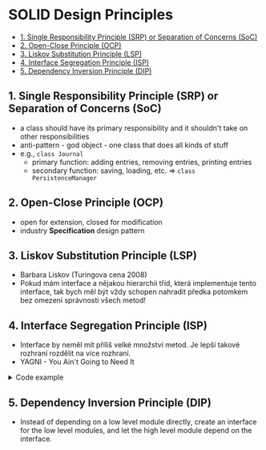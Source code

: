 # SOLID Design Principles

- [1. Single Responsibility Principle (SRP) or Separation of Concerns (SoC)](#1-single-responsibility-principle-srp-or-separation-of-concerns-soc)
- [2. Open-Close Principle (OCP)](#2-open-close-principle-ocp)
- [3. Liskov Substitution Principle (LSP)](#3-liskov-substitution-principle-lsp)
- [4. Interface Segregation Principle (ISP)](#4-interface-segregation-principle-isp)
- [5. Dependency Inversion Principle (DIP)](#5-dependency-inversion-principle-dip)

## 1. Single Responsibility Principle (SRP) or Separation of Concerns (SoC)

- a class should have its primary responsibility and it shouldn't take on other responsibilities
- anti-pattern - god object - one class that does all kinds of stuff
- e.g., `class Journal`
  - primary function: adding entries, removing entries, printing entries
  - secondary function: saving, loading, etc.   $\Rightarrow$ `class PersistenceManager`  

## 2. Open-Close Principle (OCP)

- open for extension, closed for modification
- industry **Specification** design pattern

## 3. Liskov Substitution Principle (LSP)

- Barbara Liskov (Turingova cena 2008)
- Pokud mám interface a nějakou hierarchii tříd, která implementuje tento interface, tak bych měl být vždy schopen nahradit předka potomkem bez omezení správnosti všech metod!

## 4. Interface Segregation Principle (ISP)

- Interface by neměl mít příliš velké množství metod. Je lepší takové rozhraní rozdělit na více rozhraní.
- YAGNI - You Ain't Going to Need It

<details>
  <summary>Code example</summary>

```python
from abc import ABC, abstractmethod

# wrong - YAGNI

class Machine(ABC):
    @abstractmethod
    def print(self, document):
        raise NotImplementedError()

    @abstractmethod
    def fax(self, document):
        raise NotImplementedError()

    @abstractmethod
    def scan(self, document):
        raise NotImplementedError()
```

```python
# this is better

class Printer(ABC):
    @abstractmethod
    def print(self, document): pass


class Scanner(ABC):
    @abstractmethod
    def scan(self, document): pass
```

</details>

## 5. Dependency Inversion Principle (DIP)

- Instead of depending on a low level module directly, create an interface for the low level modules, and let the high level module depend on the interface.

